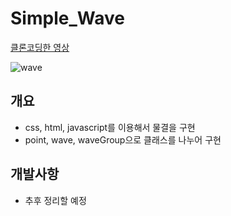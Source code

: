 # Simple_Wave
[클론코딩한 영상](https://www.youtube.com/watch?v=LLfhY4eVwDY&t=437s)

![wave](https://user-images.githubusercontent.com/59603575/102639224-0df81d80-419c-11eb-9aae-9e8c5cb4138c.gif)

## 개요
- css, html, javascript를 이용해서 물결을 구현
- point, wave, waveGroup으로 클래스를 나누어 구현

## 개발사항
- 추후 정리할 예정
